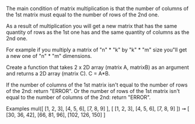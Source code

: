 The main condition of matrix multiplication is that the number of columns of the 1st matrix must equal to the number of rows of the 2nd one.

As a result of multiplication you will get a new matrix that has the same quantity of rows as the 1st one has and the same quantity of columns as the 2nd one.

For example if you multiply a matrix of "n" * "k" by "k" * "m" size you"ll get a new one of "n" * "m" dimensions.

Create a function that takes 2 x 2D array (matrix A, matrixB) as an argument and returns a 2D array (matrix C). C = A*B.

If the number of columns of the 1st matrix isn't equal to the number of rows of the 2nd: return "ERROR".
Or the number of rows of the 1st matrix isn't equal to the number of columns of the 2nd: return "ERROR".

Examples
mul([
  [1, 2, 3],
  [4, 5, 6],
  [7, 8, 9]
], [
  [1, 2, 3],
  [4, 5, 6],
  [7, 8, 9]
]) ➞ [
  [30, 36, 42],
  [66, 81, 96],
  [102, 126, 150]
]